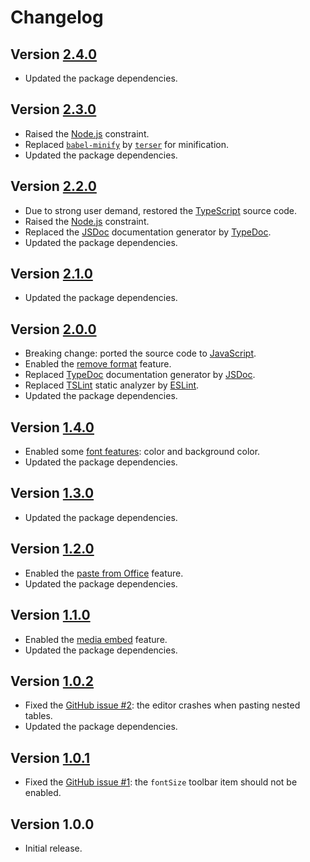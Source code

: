 # Changelog

## Version [2.4.0](https://github.com/sab-international/rich-text-editor/compare/v2.3.0...v2.4.0)
- Updated the package dependencies.

## Version [2.3.0](https://github.com/sab-international/rich-text-editor/compare/v2.2.0...v2.3.0)
- Raised the [Node.js](https://nodejs.org) constraint.
- Replaced [`babel-minify`](https://github.com/babel/minify) by [`terser`](https://terser.org) for minification.
- Updated the package dependencies.

## Version [2.2.0](https://github.com/sab-international/rich-text-editor/compare/v2.1.0...v2.2.0)
- Due to strong user demand, restored the [TypeScript](https://www.typescriptlang.org) source code.
- Raised the [Node.js](https://nodejs.org) constraint.
- Replaced the [JSDoc](https://jsdoc.app) documentation generator by [TypeDoc](https://typedoc.org).
- Updated the package dependencies.

## Version [2.1.0](https://github.com/sab-international/rich-text-editor/compare/v2.0.0...v2.1.0)
- Updated the package dependencies.

## Version [2.0.0](https://github.com/sab-international/rich-text-editor/compare/v1.4.0...v2.0.0)
- Breaking change: ported the source code to [JavaScript](https://developer.mozilla.org/en-US/docs/Web/JavaScript).
- Enabled the [remove format](https://ckeditor.com/docs/ckeditor5/latest/features/remove-format.html) feature.
- Replaced [TypeDoc](https://typedoc.org) documentation generator by [JSDoc](https://jsdoc.app).
- Replaced [TSLint](https://palantir.github.io/tslint) static analyzer by [ESLint](https://eslint.org).
- Updated the package dependencies.

## Version [1.4.0](https://github.com/sab-international/rich-text-editor/compare/v1.3.0...v1.4.0)
- Enabled some [font features](https://ckeditor.com/docs/ckeditor5/latest/features/font.html): color and background color.
- Updated the package dependencies.

## Version [1.3.0](https://github.com/sab-international/rich-text-editor/compare/v1.2.0...v1.3.0)
- Updated the package dependencies.

## Version [1.2.0](https://github.com/sab-international/rich-text-editor/compare/v1.1.0...v1.2.0)
- Enabled the [paste from Office](https://ckeditor.com/docs/ckeditor5/latest/features/paste-from-word.html) feature.
- Updated the package dependencies.

## Version [1.1.0](https://github.com/sab-international/rich-text-editor/compare/v1.0.2...v1.1.0)
- Enabled the [media embed](https://ckeditor.com/docs/ckeditor5/latest/features/media-embed.html) feature.
- Updated the package dependencies.

## Version [1.0.2](https://github.com/sab-international/rich-text-editor/compare/v1.0.1...v1.0.2)
- Fixed the [GitHub issue #2](https://github.com/sab-international/rich-text-editor/issues/2): the editor crashes when pasting nested tables.
- Updated the package dependencies.

## Version [1.0.1](https://github.com/sab-international/rich-text-editor/compare/v1.0.0...v1.0.1)
- Fixed the [GitHub issue #1](https://github.com/sab-international/rich-text-editor/issues/1): the `fontSize` toolbar item should not be enabled.

## Version 1.0.0
- Initial release.
